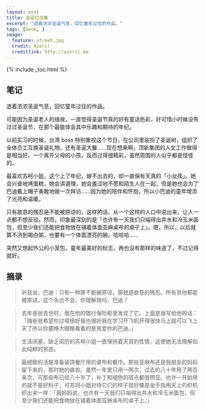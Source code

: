 ```yaml
---
layout: post
title: 圣诞忆旧集
excerpt: "透着浓浓圣诞气息，回忆童年过往的作品。"
tags: [book, ]
image:
  feature: street.jpg
  credit: Azeril
  creditlink: http://azeril.me
---
```


{% include _toc.html %}

## 笔记
透着浓浓圣诞气息，回忆童年过往的作品。

可能因为圣诞老人的缘故，一直觉得圣诞节真的好有童话色彩，好可惜小时候没有过过圣诞节，在那个最能体会其中乐趣和期待的年纪。

以前实习的时候，台湾 boss 特别重视这个节日，在公司里装扮了圣诞树，组织了全体员工互换圣诞礼物，还有圣诞大餐……现在想来啊，顶新集团的人文工作做得是相当好。一个离开父母的小孩，反而过得很精彩，虽然周围的人似乎都是怪怪的。

最喜欢苏柯小姐，这个上了年纪，嫁不出去的，却一直保有天真的「小女孩」。她会兴奋地烤蛋糕，她会讲道理，她会羞涩地不愿和陌生人在一起，但是她也会为了巴迪戴上帽子勇敢地做一次拜访……因为她的陪伴和怀抱，所以小巴迪的童年增添了光亮和温暖。

只有故意的残忍是不能被原谅的，这样的话，从一个这样的人口中说出来，让人一点都不想反驳。然而，印象最深刻的是「也许有一天我们只端得出井水和冷玉米面包，但至少我们还能把食物放在铺着体面亚麻桌布的桌子上」。嗯，所以，以后就算不济到喝白粥，也要有一个体面漂亮的碗。哈哈哈……

突然又想起外公的小笼包，童年最美好的标志，再也没有那样的味道了，不过记得就好。
## 摘录
> 听我说，巴迪：只有一种罪不能被原谅，那就是故意的残忍。所有其他都能被原谅。这个永远不会。你理解我吗，巴迪？
> 去年爸爸去世时，我在他的银行保险柜里发现了它。上面是我写给他的话：「嗨爸爸希望你过得很好我也很好我在学习开飞机开得很快马上就可以飞上天了所以你要睁大眼睛看着的是我爱你的巴迪。」
> 生活闭塞、缺乏阅历的苏柯小姐一直保持着天真的性情，这使她无法理解如此纯粹的邪恶。> 最细致的活是准备装饰餐厅用的桌布和餐巾。那些亚麻布还是我朋友的妈妈留下来的，那时她的嫁妆。虽然一年里只用一两次，过去的八十年用了两百来次，可那些布已经八十岁了，补丁和褪色的斑点都很明显。也许一开始用的就不是好料子，可苏珂小姐对待它们的样子就好像是金手指用天上的织机织出来一样：「我妈妈说，也许有一天我们只端得出井水和冷玉米面包，但至少我们还能把食物放在铺着体面亚麻桌布的桌子上。」